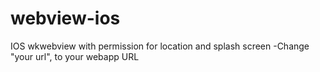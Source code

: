 # webview-ios
IOS wkwebview with permission for location and splash screen
-Change "your url", to your webapp URL
